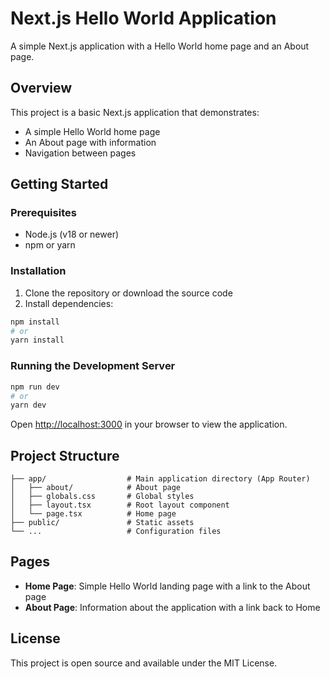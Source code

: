 # Next.js Hello World Application

A simple Next.js application with a Hello World home page and an About page.

## Overview

This project is a basic Next.js application that demonstrates:

- A simple Hello World home page
- An About page with information
- Navigation between pages

## Getting Started

### Prerequisites

- Node.js (v18 or newer)
- npm or yarn

### Installation

1. Clone the repository or download the source code
2. Install dependencies:

```bash
npm install
# or
yarn install
```

### Running the Development Server

```bash
npm run dev
# or
yarn dev
```

Open [http://localhost:3000](http://localhost:3000) in your browser to view the application.

## Project Structure

```
├── app/                  # Main application directory (App Router)
│   ├── about/            # About page
│   ├── globals.css       # Global styles
│   ├── layout.tsx        # Root layout component
│   └── page.tsx          # Home page
├── public/               # Static assets
└── ...                   # Configuration files
```

## Pages

- **Home Page**: Simple Hello World landing page with a link to the About page
- **About Page**: Information about the application with a link back to Home

## License

This project is open source and available under the MIT License.
